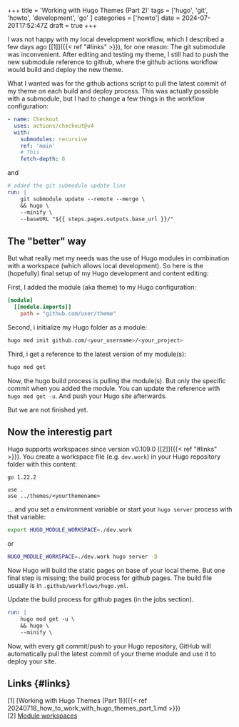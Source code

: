 +++
title = 'Working with Hugo Themes (Part 2)'
tags = ['hugo', 'git', 'howto', 'development', 'go' ]
categories = ['howto']
date = 2024-07-20T17:52:47Z
draft = true
+++

I was not happy with my local development workflow, which I described a few days ago [[1]]({{< ref "#links" >}}), for one reason: The git submodule was inconvenient. After editing and testing my theme, I still had to push the new submodule reference to github, where the github actions workflow would build and deploy the new theme.  

What I wanted was for the github actions script to pull the latest commit of my theme on each build and deploy process. This was actually possible with a submodule, but I had to change a few things in the workflow configuration:

```yaml
- name: Checkout
  uses: actions/checkout@v4
  with:
    submodules: recursive
    ref: 'main'
    # This
    fetch-depth: 0
```  

and  

```yaml
# added the git submodule update line
run: |
    git submodule update --remote --merge \
    && hugo \
    --minify \
    --baseURL "${{ steps.pages.outputs.base_url }}/"
```  

## The "better" way

But what really met my needs was the use of Hugo modules in combination with a workspace (which allows local development). So here is the (hopefully) final setup of my Hugo development and content editing:

First, I added the module (aka theme) to my Hugo configuration:

```toml
[module]
  [[module.imports]]
    path = "github.com/user/theme"
```

Second, i initialize my Hugo folder as a module:

```sh
hugo mod init github.com/<your_username>/<your_project>
```

Third, i get a reference to the latest version of my module(s):

```sh
hugo mod get
```

Now, the hugo build process is pulling the module(s). But only the specific commit when you added the module. You can update the reference with `hugo mod get -u`. And push your Hugo site afterwards.

But we are not finished yet.

## Now the interestig part

Hugo supports workspaces since version v0.109.0 [[2]]({{< ref "#links" >}}). You create a workspace file (e.g. `dev.work`) in your Hugo repository folder with this content:

```file
go 1.22.2

use .
use ../themes/<yourthemename>
```

... and you set a environment variable or start your `hugo server` process with that variable:

```sh
export HUGO_MODULE_WORKSPACE=./dev.work
```

or

```sh
HUGO_MODULE_WORKSPACE=./dev.work hugo server -D
```

Now Hugo will build the static pages on base of your local theme. But one final step is missing; the build process for github pages. The build file usually is in `.github/workflows/hugo.yml`.

Update the build process for github pages (in the jobs section).

```yaml
run: |
    hugo mod get -u \
    && hugo \
    --minify \
```

Now, with every git commit/push to your Hugo repository, GitHub will automatically pull the latest commit of your theme module and use it to deploy your site.

## Links {#links}  

[1] [Working with Hugo Themes (Part 1)]({{< ref 20240718_how_to_work_with_hugo_themes_part_1.md >}})  
[2] [Module workspaces](https://gohugo.io/hugo-modules/use-modules/#module-workspaces)  

